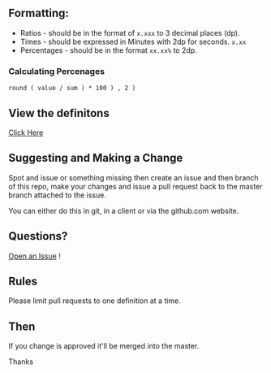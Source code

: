 ## Formatting:

+ Ratios - should be in the format of `x.xxx` to 3 decimal places (dp).
+ Times - should be expressed in Minutes with 2dp for seconds. `x.xx`
+ Percentages - should be in the format `xx.xx%` to 2dp.


### Calculating Percenages

    round ( value / sum ) * 100 ) , 2 )  



## View the definitons

[Click Here](https://github.com/OnsideFC/Definitions/blob/gh-pages/DEFINITIONS.md)

## Suggesting and Making a Change

Spot and issue or something missing then create an issue and then branch of this repo, 
make your changes and issue a pull request back to the master branch attached to the issue.

You can either do this in git, in a client or via the github.com website.

## Questions?

[Open an Issue](https://github.com/OnsideFC/definitions/issues/new) !

## Rules

Please limit pull requests to one definition at a time.

## Then

If you change is approved it'll be merged into the master.

Thanks
